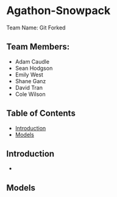 # Agathon-Snowpack
Team Name: Git Forked

## Team Members:
- Adam Caudle
- Sean Hodgson
- Emily West
- Shane Ganz
- David Tran
- Cole Wilson

## Table of Contents
- [Introduction](#introduction)
- [Models](#models)


## Introduction
- 

## Models
